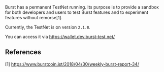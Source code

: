 Burst has a permanent TestNet running. Its purpose is to provide a sandbox for both developers and users to test Burst features and to experiment features without remorse[1].

Currently, the TestNet is on version `2.1.0`.

You can access it via <https://wallet.dev.burst-test.net/>

References
----------

<references />

[1] <https://www.burstcoin.ist/2018/04/30/weekly-burst-report-34/>
